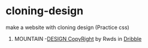 # cloning-design

make a website with cloning design (Practice css)

1. MOUNTAIN -[DESIGN CopyRight](https://dribbble.com/shots/8904371-Snow) by Rwds in [Dribble](https://dribble.com)
